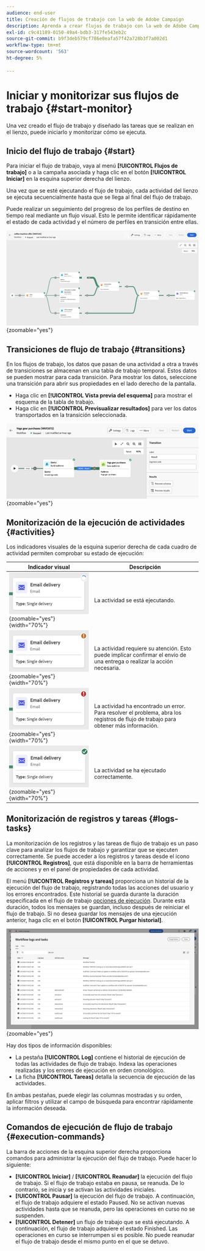```yaml
---
audience: end-user
title: Creación de flujos de trabajo con la web de Adobe Campaign
description: Aprenda a crear flujos de trabajo con la web de Adobe Campaign
exl-id: c9c41189-0150-49a4-bdb3-317fe543eb2c
source-git-commit: b9f3deb579cf786e0eafa57f42a728b3f7a002d1
workflow-type: tm+mt
source-wordcount: '563'
ht-degree: 5%

---
```


# Iniciar y monitorizar sus flujos de trabajo {#start-monitor}

Una vez creado el flujo de trabajo y diseñado las tareas que se realizan en el lienzo, puede iniciarlo y monitorizar cómo se ejecuta.

## Inicio del flujo de trabajo {#start}

Para iniciar el flujo de trabajo, vaya al menú **[!UICONTROL Flujos de trabajo]** o a la campaña asociada y haga clic en el botón **[!UICONTROL Iniciar]** en la esquina superior derecha del lienzo.

Una vez que se esté ejecutando el flujo de trabajo, cada actividad del lienzo se ejecuta secuencialmente hasta que se llega al final del flujo de trabajo.

Puede realizar un seguimiento del progreso de los perfiles de destino en tiempo real mediante un flujo visual. Esto le permite identificar rápidamente el estado de cada actividad y el número de perfiles en transición entre ellas.

![Representación visual de la ejecución del flujo de trabajo en curso.](assets/workflow-execution.png){zoomable="yes"}

## Transiciones de flujo de trabajo {#transitions}

En los flujos de trabajo, los datos que pasan de una actividad a otra a través de transiciones se almacenan en una tabla de trabajo temporal. Estos datos se pueden mostrar para cada transición. Para mostrar los datos, seleccione una transición para abrir sus propiedades en el lado derecho de la pantalla.

* Haga clic en **[!UICONTROL Vista previa del esquema]** para mostrar el esquema de la tabla de trabajo.
* Haga clic en **[!UICONTROL Previsualizar resultados]** para ver los datos transportados en la transición seleccionada.

![Ejemplo de propiedades de transición y vista previa de datos.](assets/transition.png){zoomable="yes"}

## Monitorización de la ejecución de actividades {#activities}

Los indicadores visuales de la esquina superior derecha de cada cuadro de actividad permiten comprobar su estado de ejecución:

| Indicador visual | Descripción |
|------------------|-------------|
| ![](assets/activity-status-pending.png){zoomable="yes"}{width="70%"} | La actividad se está ejecutando. |
| ![](assets/activity-status-orange.png){zoomable="yes"}{width="70%"} | La actividad requiere su atención. Esto puede implicar confirmar el envío de una entrega o realizar la acción necesaria. |
| ![](assets/activity-status-red.png){zoomable="yes"}{width="70%"} | La actividad ha encontrado un error. Para resolver el problema, abra los registros de flujo de trabajo para obtener más información. |
| ![](assets/activity-status-green.png){zoomable="yes"}{width="70%"} | La actividad se ha ejecutado correctamente. |

## Monitorización de registros y tareas {#logs-tasks}

La monitorización de los registros y las tareas de flujo de trabajo es un paso clave para analizar los flujos de trabajo y garantizar que se ejecuten correctamente. Se puede acceder a los registros y tareas desde el icono **[!UICONTROL Registros]**, que está disponible en la barra de herramientas de acciones y en el panel de propiedades de cada actividad.

El menú **[!UICONTROL Registros y tareas]** proporciona un historial de la ejecución del flujo de trabajo, registrando todas las acciones del usuario y los errores encontrados. Este historial se guarda durante la duración especificada en el flujo de trabajo [opciones de ejecución](workflow-settings.md). Durante esta duración, todos los mensajes se guardan, incluso después de reiniciar el flujo de trabajo. Si no desea guardar los mensajes de una ejecución anterior, haga clic en el botón **[!UICONTROL Purgar historial]**.

![Ejemplo de interfaz de tareas y registros de flujo de trabajo.](assets/workflow-logs.png){zoomable="yes"}

Hay dos tipos de información disponibles:

* La pestaña **[!UICONTROL Log]** contiene el historial de ejecución de todas las actividades de flujo de trabajo. Indexa las operaciones realizadas y los errores de ejecución en orden cronológico.
* La ficha **[!UICONTROL Tareas]** detalla la secuencia de ejecución de las actividades.

En ambas pestañas, puede elegir las columnas mostradas y su orden, aplicar filtros y utilizar el campo de búsqueda para encontrar rápidamente la información deseada.

## Comandos de ejecución de flujo de trabajo {#execution-commands}

La barra de acciones de la esquina superior derecha proporciona comandos para administrar la ejecución del flujo de trabajo. Puede hacer lo siguiente:

* **[!UICONTROL Iniciar]** / **[!UICONTROL Reanudar]** la ejecución del flujo de trabajo. Si el flujo de trabajo estaba en pausa, se reanuda. De lo contrario, se inicia y se activan las actividades iniciales.
* **[!UICONTROL Pausar]** la ejecución del flujo de trabajo. A continuación, el flujo de trabajo adquiere el estado Paused. No se activan nuevas actividades hasta que se reanuda, pero las operaciones en curso no se suspenden.
* **[!UICONTROL Detener]** un flujo de trabajo que se está ejecutando. A continuación, el flujo de trabajo adquiere el estado Finished. Las operaciones en curso se interrumpen si es posible. No puede reanudar el flujo de trabajo desde el mismo punto en el que se detuvo.